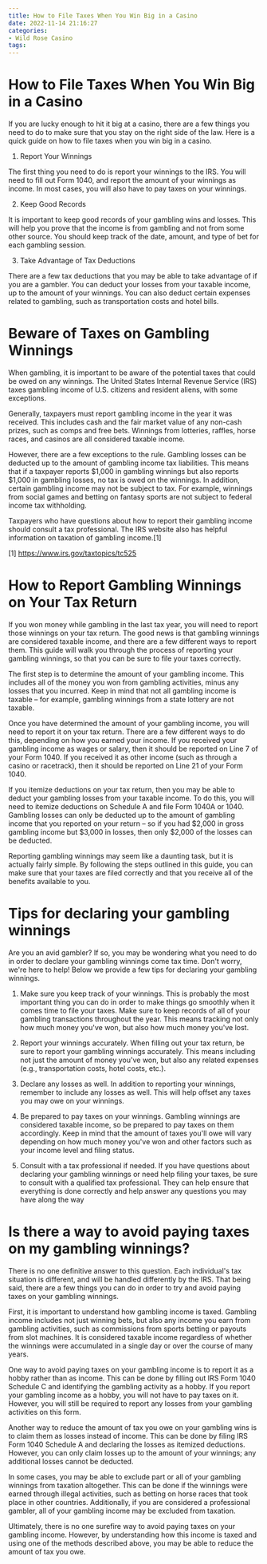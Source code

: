 ```yaml
---
title: How to File Taxes When You Win Big in a Casino
date: 2022-11-14 21:16:27
categories:
- Wild Rose Casino
tags:
---
```



#  How to File Taxes When You Win Big in a Casino

If you are lucky enough to hit it big at a casino, there are a few things you need to do to make sure that you stay on the right side of the law. Here is a quick guide on how to file taxes when you win big in a casino.

1. Report Your Winnings

The first thing you need to do is report your winnings to the IRS. You will need to fill out Form 1040, and report the amount of your winnings as income. In most cases, you will also have to pay taxes on your winnings.

2. Keep Good Records

It is important to keep good records of your gambling wins and losses. This will help you prove that the income is from gambling and not from some other source. You should keep track of the date, amount, and type of bet for each gambling session.

3. Take Advantage of Tax Deductions

There are a few tax deductions that you may be able to take advantage of if you are a gambler. You can deduct your losses from your taxable income, up to the amount of your winnings. You can also deduct certain expenses related to gambling, such as transportation costs and hotel bills.

#  Beware of Taxes on Gambling Winnings

When gambling, it is important to be aware of the potential taxes that could be owed on any winnings. The United States Internal Revenue Service (IRS) taxes gambling income of U.S. citizens and resident aliens, with some exceptions.

Generally, taxpayers must report gambling income in the year it was received. This includes cash and the fair market value of any non-cash prizes, such as comps and free bets. Winnings from lotteries, raffles, horse races, and casinos are all considered taxable income.

However, there are a few exceptions to the rule. Gambling losses can be deducted up to the amount of gambling income tax liabilities. This means that if a taxpayer reports $1,000 in gambling winnings but also reports $1,000 in gambling losses, no tax is owed on the winnings. In addition, certain gambling income may not be subject to tax. For example, winnings from social games and betting on fantasy sports are not subject to federal income tax withholding.

Taxpayers who have questions about how to report their gambling income should consult a tax professional. The IRS website also has helpful information on taxation of gambling income.[1]

[1] https://www.irs.gov/taxtopics/tc525

#  How to Report Gambling Winnings on Your Tax Return

If you won money while gambling in the last tax year, you will need to report those winnings on your tax return. The good news is that gambling winnings are considered taxable income, and there are a few different ways to report them. This guide will walk you through the process of reporting your gambling winnings, so that you can be sure to file your taxes correctly.

The first step is to determine the amount of your gambling income. This includes all of the money you won from gambling activities, minus any losses that you incurred. Keep in mind that not all gambling income is taxable – for example, gambling winnings from a state lottery are not taxable.

Once you have determined the amount of your gambling income, you will need to report it on your tax return. There are a few different ways to do this, depending on how you earned your income. If you received your gambling income as wages or salary, then it should be reported on Line 7 of your Form 1040. If you received it as other income (such as through a casino or racetrack), then it should be reported on Line 21 of your Form 1040.

If you itemize deductions on your tax return, then you may be able to deduct your gambling losses from your taxable income. To do this, you will need to itemize deductions on Schedule A and file Form 1040A or 1040. Gambling losses can only be deducted up to the amount of gambling income that you reported on your return – so if you had $2,000 in gross gambling income but $3,000 in losses, then only $2,000 of the losses can be deducted.

Reporting gambling winnings may seem like a daunting task, but it is actually fairly simple. By following the steps outlined in this guide, you can make sure that your taxes are filed correctly and that you receive all of the benefits available to you.

#  Tips for declaring your gambling winnings

Are you an avid gambler? If so, you may be wondering what you need to do in order to declare your gambling winnings come tax time. Don't worry, we're here to help! Below we provide a few tips for declaring your gambling winnings.

1. Make sure you keep track of your winnings. This is probably the most important thing you can do in order to make things go smoothly when it comes time to file your taxes. Make sure to keep records of all of your gambling transactions throughout the year. This means tracking not only how much money you've won, but also how much money you've lost.

2. Report your winnings accurately. When filling out your tax return, be sure to report your gambling winnings accurately. This means including not just the amount of money you've won, but also any related expenses (e.g., transportation costs, hotel costs, etc.).

3. Declare any losses as well. In addition to reporting your winnings, remember to include any losses as well. This will help offset any taxes you may owe on your winnings.

4. Be prepared to pay taxes on your winnings. Gambling winnings are considered taxable income, so be prepared to pay taxes on them accordingly. Keep in mind that the amount of taxes you'll owe will vary depending on how much money you've won and other factors such as your income level and filing status.

5. Consult with a tax professional if needed. If you have questions about declaring your gambling winnings or need help filing your taxes, be sure to consult with a qualified tax professional. They can help ensure that everything is done correctly and help answer any questions you may have along the way

#  Is there a way to avoid paying taxes on my gambling winnings?

There is no one definitive answer to this question. Each individual's tax situation is different, and will be handled differently by the IRS. That being said, there are a few things you can do in order to try and avoid paying taxes on your gambling winnings.

First, it is important to understand how gambling income is taxed. Gambling income includes not just winning bets, but also any income you earn from gambling activities, such as commissions from sports betting or payouts from slot machines. It is considered taxable income regardless of whether the winnings were accumulated in a single day or over the course of many years.

One way to avoid paying taxes on your gambling income is to report it as a hobby rather than as income. This can be done by filling out IRS Form 1040 Schedule C and identifying the gambling activity as a hobby. If you report your gambling income as a hobby, you will not have to pay taxes on it. However, you will still be required to report any losses from your gambling activities on this form.

Another way to reduce the amount of tax you owe on your gambling wins is to claim them as losses instead of income. This can be done by filing IRS Form 1040 Schedule A and declaring the losses as itemized deductions. However, you can only claim losses up to the amount of your winnings; any additional losses cannot be deducted.

In some cases, you may be able to exclude part or all of your gambling winnings from taxation altogether. This can be done if the winnings were earned through illegal activities, such as betting on horse races that took place in other countries. Additionally, if you are considered a professional gambler, all of your gambling income may be excluded from taxation.

Ultimately, there is no one surefire way to avoid paying taxes on your gambling income. However, by understanding how this income is taxed and using one of the methods described above, you may be able to reduce the amount of tax you owe.